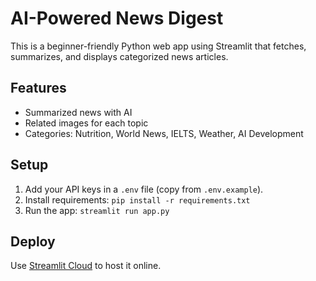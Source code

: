 
# AI-Powered News Digest

This is a beginner-friendly Python web app using Streamlit that fetches, summarizes, and displays categorized news articles.

## Features
- Summarized news with AI
- Related images for each topic
- Categories: Nutrition, World News, IELTS, Weather, AI Development

## Setup
1. Add your API keys in a `.env` file (copy from `.env.example`).
2. Install requirements: `pip install -r requirements.txt`
3. Run the app: `streamlit run app.py`

## Deploy
Use [Streamlit Cloud](https://streamlit.io/cloud) to host it online.
